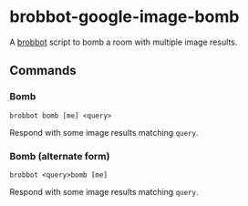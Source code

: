 # brobbot-google-image-bomb

A [brobbot](https://github.com/b3nj4m/hubot) script to bomb a room with multiple image results.

## Commands

### Bomb

```
brobbot bomb [me] <query>
```

Respond with some image results matching `query`.

### Bomb (alternate form)

```
brobbot <query>bomb [me]
```

Respond with some image results matching `query`.
